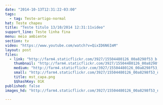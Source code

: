 ```yaml
---
date: "2014-10-13T12:31:22-03:00"
tags:
  - tag: Teste-artigo-normal
hat: Teste chapeu
title: "Teste titulo 13/10/2014 12:31:11video"
support_line: Teste linha fina
menu: meio ambiente
section: tv
video: "https://www.youtube.com/watch?v=QixID6N6ImM"
layout: post
files:
  - link: "http://farm4.staticflickr.com/3927/15504480126_00a8298f53_b.jpg"
    thumbnail: "http://farm4.staticflickr.com/3927/15504480126_00a8298f53_t.jpg"
    medium: "http://farm4.staticflickr.com/3927/15504480126_00a8298f53_z.jpg"
    small: "http://farm4.staticflickr.com/3927/15504480126_00a8298f53_n.jpg"
    title: mst_capa.png
    $$hashKey: 01K
published: false
images_hd: "http://farm4.staticflickr.com/3927/15504480126_00a8298f53_n.jpg"

---
```

